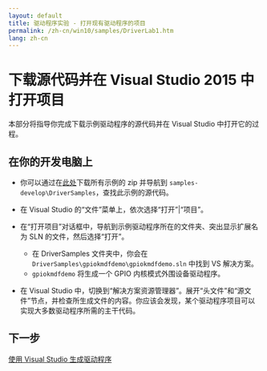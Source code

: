 ```yaml
---
layout: default
title: 驱动程序实验 - 打开现有驱动程序的项目
permalink: /zh-cn/win10/samples/DriverLab1.htm
lang: zh-cn
---
```


# 下载源代码并在 Visual Studio 2015 中打开项目
本部分将指导你完成下载示例驱动程序的源代码并在 Visual Studio 中打开它的过程。

## 在你的开发电脑上

* 你可以通过在[此处](https://github.com/ms-iot/samples/archive/develop.zip)下载所有示例的 zip 并导航到 `samples-develop\DriverSamples`，查找此示例的源代码。

* 在 Visual Studio 的“文件”菜单上，依次选择“打开”\|“项目”。

* 在“打开项目”对话框中，导航到示例驱动程序所在的文件夹、突出显示扩展名为 SLN 的文件，然后选择“打开”。
    * 在 DriverSamples 文件夹中，你会在 `DriverSamples\gpiokmdfdemo\gpiokmdfdemo.sln` 中找到 VS 解决方案。
    * `gpiokmdfdemo` 将生成一个 GPIO 内核模式外围设备驱动程序。
    
* 在 Visual Studio 中，切换到“解决方案资源管理器”。展开“头文件”和“源文件”节点，并检查所生成文件的内容。你应该会发现，某个驱动程序项目可以实现大多数驱动程序所需的主干代码。

## 下一步
[使用 Visual Studio 生成驱动程序]({{site.baseurl}}/{{page.lang}}/win10/samples/DriverLab2.htm)
